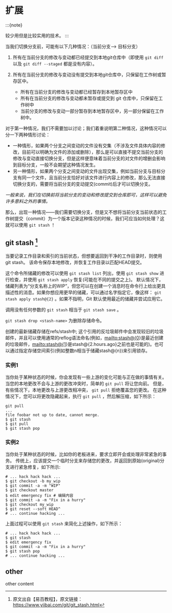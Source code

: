 # 扩展

:::{note}

较少用但是比较实用的技术。
:::
 
当我们切换分支前，可能有以下几种情况：（当前分支--> 目标分支）

1. 所有在当前分支的修改与变动都已经提交到本地git仓库中（即使用 `git diff` 以及 `git diff --staged` 都是没有内容）。

2. 所有在当前分支的修改与变动没有提交到本地git仓库中，只保留在工作树或暂存区中。

   - 所有在当前分支的修改与变动都已经暂存到本地暂存区中
   - 所有在当前分支的修改与变动都未暂存或提交到 git 仓库中，只保留在工作树中
   - 当前分支的修改与变动一部分暂存到本地暂存区中，另一部分保留在工作树中。

对于第一种情况，我们不需要加以讨论；我们着重说明第二种情况，这种情况可以分一下两种情形讨论：

- 一种情形，如果两个分支之间变动的文件没有交集（不涉及文件具体内容的修改，目前可以明确为文件的添加或删除），那么是可以直接不提交当前分支的修改与变动直接切换分支，但是这样便意味着当前分支的对文件的增删会影响到目标分支，一般不会期望这种情况发生。
- 另一种情形，如果两个分支之间变动的文件出现交集，例如当前分支与目标分支有同一个文件，且当前分支恰好对该文件进行内容上的修改，那么无法直接切换分支的，需要将当前分支的变动提交(commit)后才可以切换分支。

*一般来说，我们在切换前将当前分支的变动和修改提交到仓库即可，这样可以避免许多意料之外的事情。*

那么，出现一种情况——我们需要切换分支，但是又不想将当前分支当前状态的工作树提交（commit）为一个版本记录这种情况的时候，我们可应当如何处理？这就可以使用 `git stash` ！

## git stash [^id5]

当要记录工作目录和索引的当前状态，但想要返回到干净的工作目录时，则使用git stash。 该命令保存本地修改，并恢复工作目录以匹配HEAD提交。

这个命令所储藏的修改可以使用 `git stash list` 列出，使用 `git stash show` 进行检查，并使用 `git stash apply` 恢复(可能在不同的提交之上)。 默认情况下，储藏列表为“分支名称上的WIP”，但您可以在创建一个消息时在命令行上给出更具描述性的消息。如果你想应用更早的储藏，可以通过名字指定它，像这样： `git stash apply stash@{2}` 。如果不指明，Git 默认使用最近的储藏并尝试应用它。

调用没有任何参数的 `git stash` 相当于 `git stash save` 。

`git stash drop <stash-name>` 为删除存储命令。

创建的最新储藏存储在refs/stash中; 这个引用的反垃圾邮件中会发现较旧的垃圾邮件，并且可以使用通常的reflog语法命名(例如，<mailto:stash@{0>}是最近创建的垃圾邮件，<mailto:stash@{1>}是stash@{2.hours.ago}之前也是可能的)。也可以通过指定存储空间索引(例如整数n相当于储藏stash@\{n})来引用锁存。

### 实例1

当你处于某种状态的时候，你会发现有一些上游的变化可能与正在做的事情有关。当您的本地更改不会与上游的更改冲突时，简单的 `git pull` 将让您向前。
但是，有些情况下，本地更改与上游更改相冲突， `git pull` 拒绝覆盖您的更改。 在这种情况下，您可以将更改隐藏起来，执行  `git pull` ，然后解压缩，如下所示：

```shell
git pull
...
file foobar not up to date, cannot merge.
$ git stash
$ git pull
$ git stash pop
```

### 实例2

当你处于某种状态的时候，比如你的老板进来，要求立即开会或处理非常紧急的事务。 传统上，应该提交一个临时分支来存储您的更改，并返回到原始(original)分支进行紧急修复，如下所示:

```shell
# ... hack hack hack ...
$ git checkout -b my_wip
$ git commit -a -m "WIP"
$ git checkout master
$ edit emergency fix # 编辑内容
$ git commit -a -m "Fix in a hurry"
$ git checkout my_wip
$ git reset --soft HEAD^
# ... continue hacking ...
```

上面过程可以使用 `git stash` 来简化上述操作，如下所示：

```shell
# ... hack hack hack ...
$ git stash
$ edit emergency fix
$ git commit -a -m "Fix in a hurry"
$ git stash pop
# ... continue hacking ...
```
 
## other

other content
 
[^id5]: 原文出自【易百教程】，原文链接：<https://www.yiibai.com/git/git_stash.html>
